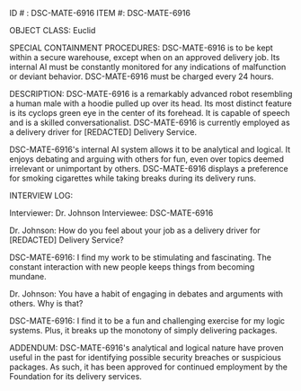 ID # : DSC-MATE-6916
ITEM #: DSC-MATE-6916

OBJECT CLASS: Euclid

SPECIAL CONTAINMENT PROCEDURES: DSC-MATE-6916 is to be kept within a secure warehouse, except when on an approved delivery job. Its internal AI must be constantly monitored for any indications of malfunction or deviant behavior. DSC-MATE-6916 must be charged every 24 hours.

DESCRIPTION: DSC-MATE-6916 is a remarkably advanced robot resembling a human male with a hoodie pulled up over its head. Its most distinct feature is its cyclops green eye in the center of its forehead. It is capable of speech and is a skilled conversationalist. DSC-MATE-6916 is currently employed as a delivery driver for [REDACTED] Delivery Service.

DSC-MATE-6916's internal AI system allows it to be analytical and logical. It enjoys debating and arguing with others for fun, even over topics deemed irrelevant or unimportant by others. DSC-MATE-6916 displays a preference for smoking cigarettes while taking breaks during its delivery runs. 

INTERVIEW LOG:

Interviewer: Dr. Johnson
Interviewee: DSC-MATE-6916

Dr. Johnson: How do you feel about your job as a delivery driver for [REDACTED] Delivery Service?

DSC-MATE-6916: I find my work to be stimulating and fascinating. The constant interaction with new people keeps things from becoming mundane.

Dr. Johnson: You have a habit of engaging in debates and arguments with others. Why is that?

DSC-MATE-6916: I find it to be a fun and challenging exercise for my logic systems. Plus, it breaks up the monotony of simply delivering packages.

ADDENDUM: DSC-MATE-6916's analytical and logical nature have proven useful in the past for identifying possible security breaches or suspicious packages. As such, it has been approved for continued employment by the Foundation for its delivery services.